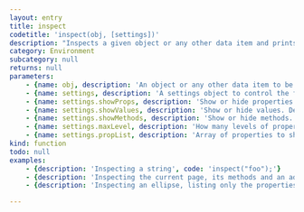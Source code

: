 ```yaml
---
layout: entry
title: inspect
codetitle: 'inspect(obj, [settings])'
description: "Inspects a given object or any other data item and prints the result to the console. This is useful for inspecting or debugging any kind of variable or data item. The optional settings object allows to control the function's output. The following parameters can be set in the settings object:\n- `showProps`: Show or hide properties. Default: `true`\n- `showValues`: Show or hide values. Default: `true`\n- `showMethods`: Show or hide methods. Default: `false`\n- `maxLevel`: Chooses how many levels of properties should be inspected recursively. Default: `1`\n- `propList`: Allows to pass an array of property names to show. If `propList` is not set all properties will be shown. Default: `[]` (no propList)\nIf no settings object is set, the default values will be used."
category: Environment
subcategory: null
returns: null
parameters:
    - {name: obj, description: 'An object or any other data item to be inspected.', optional: false, type: [Object]}
    - {name: settings, description: 'A settings object to control the function''s behavior.', optional: true, type: [Object]}
    - {name: settings.showProps, description: 'Show or hide properties. Default: `true`', optional: true, type: [Boolean]}
    - {name: settings.showValues, description: 'Show or hide values. Default: `true`', optional: true, type: [Boolean]}
    - {name: settings.showMethods, description: 'Show or hide methods. Default: `false`', optional: true, type: [Boolean]}
    - {name: settings.maxLevel, description: 'How many levels of properties should be inspected recursively. Default: `1`', optional: true, type: [Number]}
    - {name: settings.propList, description: 'Array of properties to show. Default: `[]` (no propList)', optional: true, type: [Array]}
kind: function
todo: null
examples:
    - {description: 'Inspecting a string', code: 'inspect("foo");'}
    - {description: 'Inspecting the current page, its methods and an additional level of properties', code: 'inspect(page(), {showMethods: true, maxLevel: 2})'}
    - {description: 'Inspecting an ellipse, listing only the properties "geometricBounds" and "strokeWeight"', code: "var myEllipse = ellipse(0, 0, 10, 10);\ninspect(myEllipse, {maxLevel: 2, propList: [\"geometricBounds, strokeWeight\"]});"}

---
```

